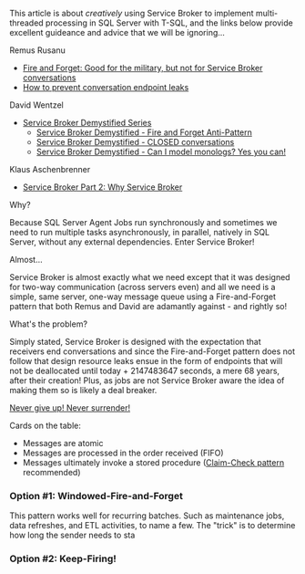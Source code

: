 This article is about _creatively_ using Service Broker to implement multi-threaded processing in SQL Server with T-SQL, and the links below provide excellent guideance and advice that we will be ignoring...

Remus Rusanu 
* [Fire and Forget: Good for the military, but not for Service Broker conversations](https://rusanu.com/2006/04/06/fire-and-forget-good-for-the-military-but-not-for-service-broker-conversations/)
* [How to prevent conversation endpoint leaks](https://rusanu.com/2014/03/31/how-to-prevent-conversation-endpoint-leaks/)

David Wentzel
* [Service Broker Demystified Series](https://davewentzel.com/content/service-broker-demystified-series/)
  * [Service Broker Demystified - Fire and Forget Anti-Pattern](https://davewentzel.com/content/service-broker-demystified-fire-and-forget-anti-pattern/)
  * [Service Broker Demystified - CLOSED conversations](https://davewentzel.com/content/service-broker-demystified-closed-conversations/)
  * [Service Broker Demystified - Can I model monologs? Yes you can!](https://davewentzel.com/content/service-broker-demystified-can-i-model-monologs-yes-you-can/)

Klaus Aschenbrenner
* [Service Broker Part 2: Why Service Broker](https://www.sqlservercentral.com/articles/service-broker-part-2-why-service-broker#:~:text=Reusing%20conversations%20has%20a%20significant%20positive%20performance%20impact.,receivers%20side%20by%20a%20factor%20of%20about%2010)

Why? 

Because SQL Server Agent Jobs run synchronously and sometimes we need to run multiple tasks asynchronously, in parallel, natively in SQL Server, without any external dependencies. Enter Service Broker!

Almost... 

Service Broker is almost exactly what we need except that it was designed for two-way communication (across servers even) and all we need is a simple, same server, one-way message queue using a Fire-and-Forget pattern that both Remus and David are adamantly against - and rightly so!

What's the problem?

Simply stated, Service Broker is designed with the expectation that receivers end conversations and since the Fire-and-Forget pattern does not follow that design resource leaks ensue in the form of endpoints that will not be deallocated until today + 2147483647 seconds, a mere 68 years, after their creation! Plus, as jobs are not Service Broker aware the idea of making them so is likely a deal breaker.

[Never give up! Never surrender!](https://youtu.be/SJ2hJezvd2I?t=23)

Cards on the table:
* Messages are atomic
* Messages are processed in the order received (FIFO)
* Messages ultimately invoke a stored procedure ([Claim-Check pattern](https://learn.microsoft.com/en-us/azure/architecture/patterns/claim-check) recommended)

### Option #1: Windowed-Fire-and-Forget
This pattern works well for recurring batches. Such as maintenance jobs, data refreshes, and ETL activities, to name a few. The "trick" is to determine how long the sender needs to sta

### Option #2: Keep-Firing!
